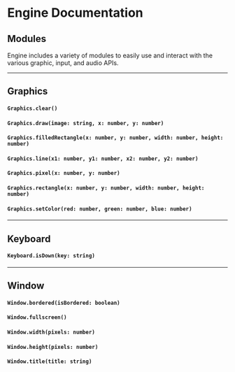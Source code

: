 # Engine Documentation

## Modules
Engine includes a variety of modules to easily use and interact with the various graphic, input, and audio APIs.

---

## Graphics
#### `Graphics.clear()`
#### `Graphics.draw(image: string, x: number, y: number)`
#### `Graphics.filledRectangle(x: number, y: number, width: number, height: number)`
#### `Graphics.line(x1: number, y1: number, x2: number, y2: number)`
#### `Graphics.pixel(x: number, y: number)`
#### `Graphics.rectangle(x: number, y: number, width: number, height: number)`
#### `Graphics.setColor(red: number, green: number, blue: number)`

---

## Keyboard
#### `Keyboard.isDown(key: string)`

---

## Window
#### `Window.bordered(isBordered: boolean)`
#### `Window.fullscreen()`
#### `Window.width(pixels: number)`
#### `Window.height(pixels: number)`
#### `Window.title(title: string)`